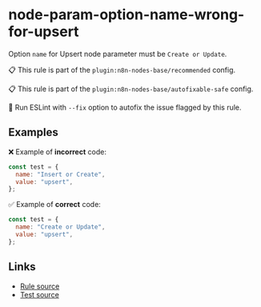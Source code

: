 [//]: # "File generated from a template. Do not edit this file directly."

# node-param-option-name-wrong-for-upsert

Option `name` for Upsert node parameter must be `Create or Update`.

📋 This rule is part of the `plugin:n8n-nodes-base/recommended` config.

📋 This rule is part of the `plugin:n8n-nodes-base/autofixable-safe` config.

🔧 Run ESLint with `--fix` option to autofix the issue flagged by this rule.

## Examples

❌ Example of **incorrect** code:

```js
const test = {
  name: "Insert or Create",
  value: "upsert",
};
```

✅ Example of **correct** code:

```js
const test = {
  name: "Create or Update",
  value: "upsert",
};
```

## Links

- [Rule source](../../lib/rules/node-param-option-name-wrong-for-upsert.ts)
- [Test source](../../tests/node-param-option-name-wrong-for-upsert.test.ts)
